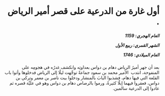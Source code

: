 <h1 dir="rtl">أول غارة من الدرعية على قصر أمير الرياض .</h1>

<h5 dir="rtl">العام الهجري:  1159

الشهر القمري: ربيع الأول

العام الميلادي: 1746</h5>

<p dir="rtl">بعد أن جهر أميرُ الرياض دهام بن دواس بعداوتِه وانكشف غدرُه في هجومِه على المنفوحة، انتدب  الأمير محمد بن سعود جماعةً توجَّهت ليلًا إلى الرياض فدخلوها وأتوا باب القلعة التي فيها دهام، فشذبوا البابَ بالمنشار ودخلوا بيت ناصر بن معمر وتركي بن دواس، فعقروا فيهما إبلًا كثيرةً، ورموا بالرصاص دهام بن دواس وهو في عليَّة قصره ثم عادوا إلى الدرعية سالمين.</p></br>
